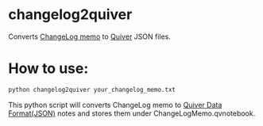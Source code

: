 # changelog2quiver
Converts [ChangeLog memo](http://0xcc.net/unimag/1/) to [Quiver](http://happenapps.com/#quiver) JSON files.

# How to use:
```sh
python changelog2quiver your_changelog_memo.txt
```
This python script will converts ChangeLog memo to [Quiver Data Format(JSON)](https://github.com/HappenApps/Quiver/wiki/Quiver-Data-Format) notes and stores them under ChangeLogMemo.qvnotebook.
